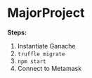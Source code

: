 # MajorProject

**Steps:**
1. Instantiate Ganache
2. `truffle migrate`
3. `npm start`
4. Connect to Metamask
